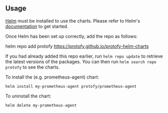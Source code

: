 ## Usage

[Helm](https://helm.sh) must be installed to use the charts.  Please refer to
Helm's [documentation](https://helm.sh/docs) to get started.

Once Helm has been set up correctly, add the repo as follows:

  helm repo add protofy https://protofy.github.io/protofy-helm-charts

If you had already added this repo earlier, run `helm repo update` to retrieve
the latest versions of the packages.  You can then run `helm search repo
protofy` to see the charts.

To install the <chart-name> (e.g. prometheus-agent) chart:

    helm install my-prometheus-agent protofy/prometheus-agent

To uninstall the chart:

    helm delete my-prometheus-agent
